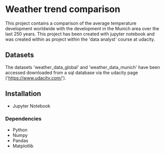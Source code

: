 # Weather trend comparison
This project contains a comparison of the average temperature development worldwide with the development
in the Munich area over the last 250 years. This project has been created with jupyter notebook and was
created within as project within the 'data analyst' course at udacity.

## Datasets
The datasets 'weather_data_global' and 'weather_data_munich' have been accessed downloaded from a sql database
via the udacity page ('https://www.udacity.com/').

## Installation
- Jupyter Notebook
### Dependencies
- Python
- Numpy
- Pandas
- Matplotlib


